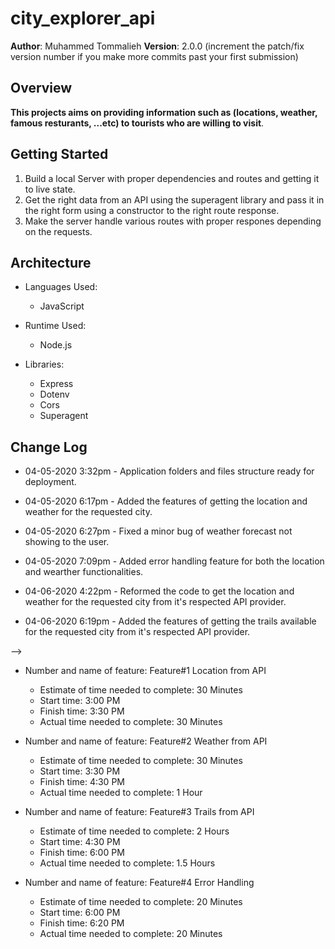 # city_explorer_api

**Author**: Muhammed Tommalieh
**Version**: 2.0.0 (increment the patch/fix version number if you make more commits past your first submission)

## Overview

**This projects aims on providing information such as (locations, weather, famous resturants, ...etc) to tourists who are willing to visit**.
<!-- Provide a high level overview of what this application is and why you are building it, beyond the fact that it's an assignment for this class. (i.e. What's your problem domain?) -->

## Getting Started

1. Build a local Server with proper dependencies and routes and getting it to live state.
2. Get the right data from an API using the superagent library and pass it in the right form using a constructor to the right route response.
3. Make the server handle various routes with proper respones depending on the requests.
<!-- What are the steps that a user must take in order to build this app on their own machine and get it running? -->

## Architecture

* Languages Used:
  * JavaScript

* Runtime Used:
  * Node.js

* Libraries:
  * Express
  * Dotenv
  * Cors
  * Superagent
<!-- Provide a detailed description of the application design. What technologies (languages, libraries, etc) you're using, and any other relevant design information. -->

## Change Log

 * 04-05-2020 3:32pm - Application folders and files structure ready for deployment.

 * 04-05-2020 6:17pm - Added the features of getting the location and weather for the requested city.

 * 04-05-2020 6:27pm - Fixed a minor bug of weather forecast not showing to the user.

 * 04-05-2020 7:09pm - Added error handling feature for both the location and wearther functionalities.

 * 04-06-2020 4:22pm - Reformed the code to get the location and weather for the requested city from it's respected API provider.

 * 04-06-2020 6:19pm - Added the features of getting the trails available for the requested city from it's respected API provider.




<!-- Use this area to document the iterative changes made to your application as each feature is successfully implemented. Use time stamps. Here's an examples:

01-01-2001 4:59pm - Application now has a fully-functional express server, with a GET route for the location resource.

## Credits and Collaborations
<!-- Give credit (and a link) to other people or resources that helped you build this application. -->
-->

* Number and name of feature: Feature#1 Location from API
  * Estimate of time needed to complete: 30 Minutes
  * Start time: 3:00 PM
  * Finish time: 3:30 PM
  * Actual time needed to complete: 30 Minutes


* Number and name of feature: Feature#2 Weather from API
  * Estimate of time needed to complete: 30 Minutes
  * Start time: 3:30 PM
  * Finish time: 4:30 PM
  * Actual time needed to complete: 1 Hour

* Number and name of feature: Feature#3 Trails from API
  * Estimate of time needed to complete: 2 Hours
  * Start time: 4:30 PM
  * Finish time: 6:00 PM
  * Actual time needed to complete: 1.5 Hours


* Number and name of feature: Feature#4 Error Handling
  * Estimate of time needed to complete: 20 Minutes
  * Start time: 6:00 PM
  * Finish time: 6:20 PM
  * Actual time needed to complete: 20 Minutes